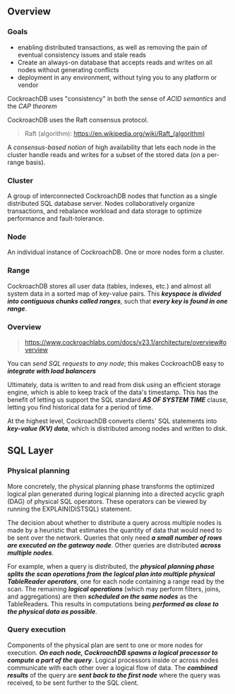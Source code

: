 ## Overview
### Goals
- enabling distributed transactions, as well as removing the pain of eventual consistency issues and stale reads
- Create an always-on database that accepts reads and writes on all nodes without generating conflicts
- deployment in any environment, without tying you to any platform or vendor

CockroachDB uses "consistency" in both the sense of *ACID semantics* and the *CAP theorem*

CockroachDB uses the Raft consensus protocol.
> Raft (algorithm): https://en.wikipedia.org/wiki/Raft_(algorithm)

A *consensus-based notion* of high availability that lets each node in the cluster handle reads and writes for a subset of the stored data (on a per-range basis).

### Cluster
A group of interconnected CockroachDB nodes that function as a single distributed SQL database server. Nodes collaboratively organize transactions, and rebalance workload and data storage to optimize performance and fault-tolerance.

### Node
An individual instance of CockroachDB. One or more nodes form a cluster.

### Range
CockroachDB stores all user data (tables, indexes, etc.) and almost all system data in a sorted map of key-value pairs. This ***keyspace is divided into contiguous chunks called ranges***, such that ***every key is found in one range***.

### Overview
> https://www.cockroachlabs.com/docs/v23.1/architecture/overview#overview

You can *send SQL requests to any node*; this makes CockroachDB easy to ***integrate with load balancers***

Ultimately, data is written to and read from disk using an efficient storage engine, which is able to keep track of the data's timestamp. This has the benefit of letting us support the SQL standard ***AS OF SYSTEM TIME*** clause, letting you find historical data for a period of time.

At the highest level, CockroachDB converts clients' SQL statements into ***key-value (KV) data***, which is distributed among nodes and written to disk.

## SQL Layer
### Physical planning
More concretely, the physical planning phase transforms the optimized logical plan generated during logical planning into a directed acyclic graph (DAG) of physical SQL operators. These operators can be viewed by running the EXPLAIN(DISTSQL) statement.

The decision about whether to distribute a query across multiple nodes is made by a heuristic that estimates the quantity of data that would need to be sent over the network. Queries that only need ***a small number of rows are executed on the gateway node***. Other queries are distributed ***across multiple nodes***.

For example, when a query is distributed, the ***physical planning phase splits the scan operations from the logical plan into multiple physical TableReader operators***, one for each node containing a range read by the scan. The remaining ***logical operations*** (which may perform filters, joins, and aggregations) are then ***scheduled on the same nodes*** as the TableReaders. This results in computations being ***performed as close to the physical data as possible***.

### Query execution
Components of the physical plan are sent to one or more nodes for execution. ***On each node, CockroachDB spawns a logical processor to compute a part of the query***. Logical processors inside or across nodes communicate with each other over a logical flow of data. The ***combined results*** of the query are ***sent back to the first node*** where the query was received, to be sent further to the SQL client.






























